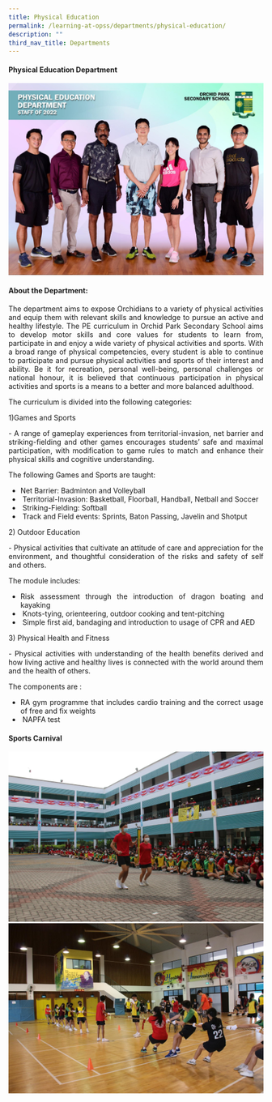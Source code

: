 ```yaml
---
title: Physical Education
permalink: /learning-at-opss/departments/physical-education/
description: ""
third_nav_title: Departments
---
```

<div align="justify">
<h4>Physical Education Department</h4>
	<img src="/images/Departments/PE/pe1.jpg">
<h4>About the Department:</h4>
<p>The department aims to expose Orchidians to a variety of physical activities and equip them with relevant skills and knowledge to pursue an active and healthy lifestyle. The PE curriculum in Orchid Park Secondary School aims to develop motor skills and core values for students to learn from, participate in and enjoy a wide variety of physical activities and sports. With a broad range of physical competencies, every student is able to continue to participate and pursue physical activities and sports of their interest and ability. Be it for recreation, personal well-being, personal challenges or national honour, it is believed that continuous participation in physical activities and sports is a means to a better and more balanced adulthood.</p>
<p>The curriculum is divided into the following categories:</p>
<p>1)Games and Sports</p>
<p>- A range of gameplay experiences from territorial-invasion, net barrier and striking-fielding and other games encourages students’ safe and maximal participation, with modification to game rules to match and enhance their physical skills and cognitive understanding.</p>
<p>The following Games and Sports are taught:</p>
	
*    Net Barrier: Badminton and Volleyball
*    Territorial-Invasion: Basketball, Floorball, Handball, Netball and Soccer
*    Striking-Fielding: Softball
*    Track and Field events: Sprints, Baton Passing, Javelin and Shotput

<p>2) Outdoor Education</p>
<p>- Physical activities that cultivate an attitude of care and appreciation for the environment, and thoughtful consideration of the risks and safety of self and others.</p>
<p>The module includes:</p>

*    Risk assessment through the introduction of dragon boating and kayaking
*    Knots-tying, orienteering, outdoor cooking and tent-pitching
*    Simple first aid, bandaging and introduction to usage of CPR and AED
	
<p>3) Physical Health and Fitness</p>
<p>- Physical activities with understanding of the health benefits derived and how living active and healthy lives is connected with the world around them and the health of others.</p>
	
<p>The components are :</p>
	
*    RA gym programme that includes cardio training and the correct usage of free and fix weights
*    NAPFA test
	
<h4>Sports Carnival</h4>
<img src="images/Departments/PE/pe2.jpg">
<img src="images/Departments/PE/pe3.jpg">
